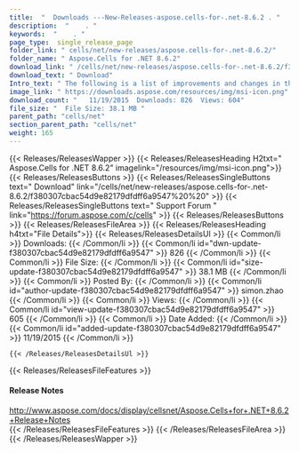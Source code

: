 ```yaml
---
title:  "  Downloads ---New-Releases-aspose.cells-for-.net-8.6.2 . " 
description:  "    . " 
keywords:  "    . " 
page_type:  single_release_page
folder_link: " cells/net/new-releases/aspose.cells-for-.net-8.6.2/"
folder_name: " Aspose.Cells for .NET 8.6.2"
download_link: " /cells/net/new-releases/aspose.cells-for-.net-8.6.2/f380307cbac54d9e82179dfdff6a9547"
download_text: " Download"
Intro_text: " The following is a list of improvements and changes in this release of Aspose.Ce..."
image_link: " https://downloads.aspose.com/resources/img/msi-icon.png"
download_count: "   11/19/2015  Downloads: 826  Views: 604"
file_size: "  File Size: 38.1 MB "
parent_path: "cells/net"
section_parent_path: "cells/net"
weight: 165 
---
```


{{< Releases/ReleasesWapper >}}
  {{< Releases/ReleasesHeading H2txt=" Aspose.Cells for .NET 8.6.2" imagelink="/resources/img/msi-icon.png">}}
  {{< Releases/ReleasesButtons >}}
    {{< Releases/ReleasesSingleButtons text=" Download" link="/cells/net/new-releases/aspose.cells-for-.net-8.6.2/f380307cbac54d9e82179dfdff6a9547%20%20" >}}
    {{< Releases/ReleasesSingleButtons text=" Support Forum " link="https://forum.aspose.com/c/cells" >}}
  {{< Releases/ReleasesButtons >}}
  {{< Releases/ReleasesFileArea >}}
    {{< Releases/ReleasesHeading h4txt="File Details">}}
    {{< Releases/ReleasesDetailsUl >}}
            {{< Common/li  >}} Downloads: {{< /Common/li >}} 
      {{< Common/li id="dwn-update-f380307cbac54d9e82179dfdff6a9547" >}} 826 {{< /Common/li >}} 
      {{< Common/li  >}} File Size: {{< /Common/li >}} 
      {{< Common/li id="size-update-f380307cbac54d9e82179dfdff6a9547" >}} 38.1 MB {{< /Common/li >}} 
      {{< Common/li  >}} Posted By: {{< /Common/li >}} 
      {{< Common/li id="author-update-f380307cbac54d9e82179dfdff6a9547" >}} simon.zhao {{< /Common/li >}} 
      {{< Common/li  >}} Views: {{< /Common/li >}} 
      {{< Common/li id="view-update-f380307cbac54d9e82179dfdff6a9547" >}} 605 {{< /Common/li >}} 
      {{< Common/li  >}} Date Added: {{< /Common/li >}} 
      {{< Common/li id="added-update-f380307cbac54d9e82179dfdff6a9547" >}} 11/19/2015 {{< /Common/li >}} 

    {{< /Releases/ReleasesDetailsUl >}}

  {{< Releases/ReleasesFileFeatures >}}
      <h4>Release Notes</h4><div><a href="http://www.aspose.com/docs/display/cellsnet/Aspose.Cells+for+.NET+8.6.2+Release+Notes">http://www.aspose.com/docs/display/cellsnet/Aspose.Cells+for+.NET+8.6.2+Release+Notes</a></div>
  {{< /Releases/ReleasesFileFeatures >}}
 {{< /Releases/ReleasesFileArea >}}
{{< /Releases/ReleasesWapper >}}


